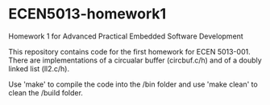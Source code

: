 # ECEN5013-homework1
Homework 1 for Advanced Practical Embedded Software Development

This repository contains code for the first homework for ECEN 5013-001.
There are implementations of a circualar buffer (circbuf.c/h) and of a doubly linked list (ll2.c/h).


Use 'make' to compile the code into the /bin folder and use 'make clean' to clean the /build folder.
